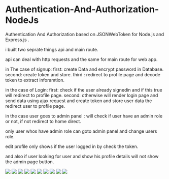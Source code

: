 # Authentication-And-Authorization-NodeJs
Authentication And Authorization based on JSONWebToken for Node.js and Express.js .

i built two seprate things api and main route.

api can deal with http requests and the same for main route for web app.

in The case of signup:
first:  create Data and encrypt password in Database.
second: create token and store.
third : redirect to profile page and decode token to extract inforamtion.

in the case of Login: 
first: check if the user already signedin and if this true will redirect to profile page.
second: otherwise will render login page and send data using ajax request and create token and store user data the redirect user to profile page.

in the case user goes to admin panel : 
will check if user have an admin role or not, if not redirect to home direct.

only user whos have admin role can goto admin panel and change users role.

edit profile only shows if the user logged in by check the token.

and also if user looking for user and show his profile details will not show the admin page button.




<img src="http://s01.arab.sh/i/00078/18sdojjxe6fm.png">

<img src="http://s01.arab.sh/i/00078/1dxppqywcp9h.png">

<img src="http://s02.arab.sh/i/00078/bmppjn0avjvm.png">

<img src="http://s01.arab.sh/i/00078/5d4hx4zn7qok.png">

<img src="http://s01.arab.sh/i/00078/p2g2017xabnm.png">

<img src="http://s01.arab.sh/i/00078/xtbb2f9947x9.png">

<img src="http://s01.arab.sh/i/00078/3vs2k0xa9zdb.png">

<img src="http://s01.arab.sh/i/00078/i2l0ftm2iir5.png">

<img src="http://s01.arab.sh/i/00078/035wfmo0eccw.png">

<img src="http://s01.arab.sh/i/00078/w8fapg8l0jxv.png">

